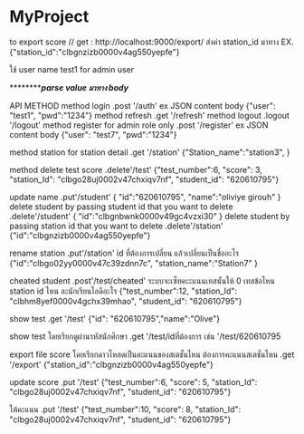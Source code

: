 # MyProject


to export score //
get : http://localhost:9000/export/
ส่งค่า station_id มาทาง <body>
 EX. {"station_id":"clbgnzizb0000v4ag550yepfe"}
  
  
ใช้ user name test1 for admin user
  
  
  
 ***************parse value มาทาง body*******
 
 API METHOD
 method login .post '/auth'
ex JSON content body
{"user": "test1",
"pwd":"1234"}
method refresh .get '/refresh'
method logout .logout '/logout'
method register for admin role only .post '/register'
ex JSON content body
{"user": "test7",
"pwd":"1234"}

method station for station detail .get '/station'
{"Station_name":"station3",
}

method delete test score .delete'/test'
{"test_number":6,
"score": 3,
"station_Id": "clbgo28uj0002v47chxiqv7nf",
"student_id": "620610795"} 

update name .put'/student'
{
  "id":"620610795",
  "name":"oliviye girouh"
}
delete student by passing student id that you want to delete .delete'/student'
{
  "id":"clbgnbwnk0000v49gc4vzxi30" 
}
delete student by passing station id that you want to delete .delete'/station'
{"id":"clbgnzizb0000v4ag550yepfe"}

rename station .put'/station'
id ที่ต้องการเปลี่ยน แล้วเปลี่ยนเป็นชื่ออะไร
{"id":"clbgo02yy0000v47c39zdnn7c",
  "station_name":"Station7"
}

cheated student .post'/test/cheated'
ระบบจะเซ็ทคะะแนนเทสนั้นให้ 0
เทสข้อไหน
station id ไหน ละนักเรียนไอดีอะไร
{"test_number":12,
"station_Id": "clbhm8yef0000v4gchx39mhao",
"student_id": "620610795"}


show test .get '/test'
{"id": "620610795","name":"Olive"}

show test โดยเรียกดูผ่านรหัสนักศึกษา .get '/test/idที่ต้องการ
เช่น '/test/620610795

export file score โดยเรียกดาวโหลดเป็นคะแนนของสเตชั้นไหน
ต้องการคะแนนสเตชั่นไหน .get '/export'
{"station_id":"clbgnzizb0000v4ag550yepfe"}

update score .put '/test'
{"test_number":6,
"score": 5,
"station_Id": "clbgo28uj0002v47chxiqv7nf",
"student_id": "620610795"}


ให้คะแนน .put '/test'
{"test_number":10,
"score": 8,
"station_Id": "clbgo28uj0002v47chxiqv7nf",
"student_id": "620610795"}

 
 
